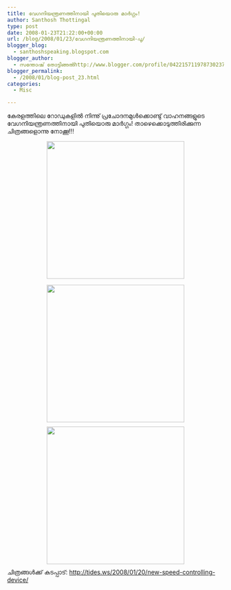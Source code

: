 ```yaml
---
title: വേഗനിയന്ത്രണത്തിനായി പുതിയൊരു മാര്‍ഗ്ഗം!
author: Santhosh Thottingal
type: post
date: 2008-01-23T21:22:00+00:00
url: /blog/2008/01/23/വേഗനിയന്ത്രണത്തിനായി-പു/
blogger_blog:
  - santhoshspeaking.blogspot.com
blogger_author:
  - സന്തോഷ് തോട്ടിങ്ങല്‍http://www.blogger.com/profile/04221571197873023782noreply@blogger.com
blogger_permalink:
  - /2008/01/blog-post_23.html
categories:
  - Misc

---
```

കേരളത്തിലെ റോഡുകളില്‍ നിന്നു് പ്രചോദനമുള്‍ക്കൊണ്ടു് വാഹനങ്ങളുടെ വേഗനിയന്ത്രണത്തിനായി പുതിയൊരു മാര്‍ഗ്ഗം! താഴെക്കൊടുത്തിരിക്കുന്ന ചിത്രങ്ങളൊന്നു നോക്കൂ!!!

<a onblur="try {parent.deselectBloggerImageGracefully();} catch(e) {}" href="http://tides.ws/wp-content/uploads/2008/01/060.jpg"><img style="margin: 0px auto 10px; display: block; text-align: center; cursor: pointer; width: 320px;" src="http://tides.ws/wp-content/uploads/2008/01/060.jpg" alt="" border="0" /></a>

<a onblur="try {parent.deselectBloggerImageGracefully();} catch(e) {}" href="http://tides.ws/wp-content/uploads/2008/01/060_0011.jpg"><img style="margin: 0px auto 10px; display: block; text-align: center; cursor: pointer; width: 320px;" src="http://tides.ws/wp-content/uploads/2008/01/060_0011.jpg" alt="" border="0" /></a>
<a onblur="try {parent.deselectBloggerImageGracefully();} catch(e) {}" href="http://tides.ws/wp-content/uploads/2008/01/060_002.jpg"><img style="margin: 0px auto 10px; display: block; text-align: center; cursor: pointer; width: 320px;" src="http://tides.ws/wp-content/uploads/2008/01/060_002.jpg" alt="" border="0" /></a>
ചിത്രങ്ങള്‍ക്ക് കടപ്പാട്: http://tides.ws/2008/01/20/new-speed-controlling-device/
